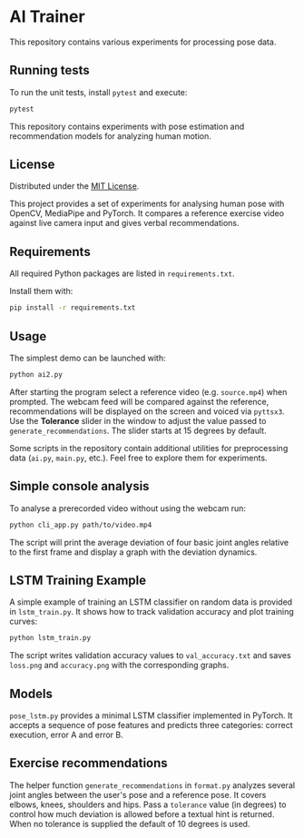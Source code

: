 # AI Trainer


This repository contains various experiments for processing pose data.

## Running tests

To run the unit tests, install `pytest` and execute:

```bash
pytest
```

This repository contains experiments with pose estimation and
recommendation models for analyzing human motion.

## License

Distributed under the [MIT License](LICENSE).

This project provides a set of experiments for analysing human pose with OpenCV, MediaPipe and PyTorch. It compares a reference exercise video against live camera input and gives verbal recommendations.

## Requirements

All required Python packages are listed in `requirements.txt`.

Install them with:

```bash
pip install -r requirements.txt
```

## Usage

The simplest demo can be launched with:

```bash
python ai2.py
```

After starting the program select a reference video (e.g. `source.mp4`) when prompted. The webcam feed will be compared against the reference, recommendations will be displayed on the screen and voiced via `pyttsx3`.  Use the **Tolerance** slider in the window to adjust the value passed to `generate_recommendations`.  The slider starts at 15 degrees by default.

Some scripts in the repository contain additional utilities for preprocessing data (`ai.py`, `main.py`, etc.). Feel free to explore them for experiments.

## Simple console analysis

To analyse a prerecorded video without using the webcam run:

```bash
python cli_app.py path/to/video.mp4
```

The script will print the average deviation of four basic joint angles relative
to the first frame and display a graph with the deviation dynamics.



## LSTM Training Example

A simple example of training an LSTM classifier on random data is provided in
`lstm_train.py`. It shows how to track validation accuracy and plot training
curves:

```bash
python lstm_train.py
```

The script writes validation accuracy values to `val_accuracy.txt` and saves
`loss.png` and `accuracy.png` with the corresponding graphs.

## Models

`pose_lstm.py` provides a minimal LSTM classifier implemented in PyTorch. It accepts a sequence of pose features and predicts three categories: correct execution, error A and error B.

## Exercise recommendations

The helper function `generate_recommendations` in `format.py` analyzes several
joint angles between the user's pose and a reference pose. It covers elbows,
knees, shoulders and hips.  Pass a ``tolerance`` value (in degrees) to control
how much deviation is allowed before a textual hint is returned.  When no
tolerance is supplied the default of 10 degrees is used.


